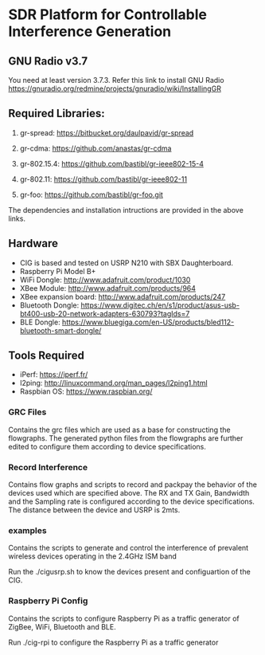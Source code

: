 # SDR Platform for Controllable Interference Generation

## GNU Radio v3.7
You need at least version 3.7.3.
Refer this link to install GNU Radio 
https://gnuradio.org/redmine/projects/gnuradio/wiki/InstallingGR

## Required Libraries:

1. gr-spread: https://bitbucket.org/daulpavid/gr-spread

2. gr-cdma: https://github.com/anastas/gr-cdma

3. gr-802.15.4: https://github.com/bastibl/gr-ieee802-15-4

4. gr-802.11: https://github.com/bastibl/gr-ieee802-11

5. gr-foo: https://github.com/bastibl/gr-foo.git

The dependencies and installation intructions are provided in the above links. 

## Hardware
* CIG is based and tested on USRP N210 with SBX Daughterboard. 
* Raspberry Pi Model B+
* WiFi Dongle: http://www.adafruit.com/product/1030
* XBee Module: http://www.adafruit.com/products/964
* XBee expansion board: http://www.adafruit.com/products/247
* Bluetooth Dongle: https://www.digitec.ch/en/s1/product/asus-usb-bt400-usb-20-network-adapters-630793?tagIds=7
* BLE Dongle: https://www.bluegiga.com/en-US/products/bled112-bluetooth-smart-dongle/


## Tools Required

* iPerf: https://iperf.fr/
* l2ping: http://linuxcommand.org/man_pages/l2ping1.html
* Raspbian OS: https://www.raspbian.org/

### GRC Files

Contains the grc files which are used as a base for constructing the flowgraphs. The generated python files
from the flowgraphs are further edited to configure them according to device specifications. 

### Record Interference

Contains flow graphs and scripts to record and packpay the behavior of the devices used which are specified above. 
The RX and TX Gain, Bandwidth and the Sampling rate is configured according to the device specifications. The distance
between the device and USRP is 2mts. 

### examples

Contains the scripts to generate and control the interference of prevalent wireless devices operating in the 2.4GHz ISM band

Run the ./cigusrp.sh to know the devices present and configuartion of the CIG. 

### Raspberry Pi Config

Contains the scripts to configure Raspberry Pi as a traffic generator of ZigBee, WiFi, Bluetooth and BLE.  

Run ./cig-rpi to configure the Raspberry Pi as a traffic generator

